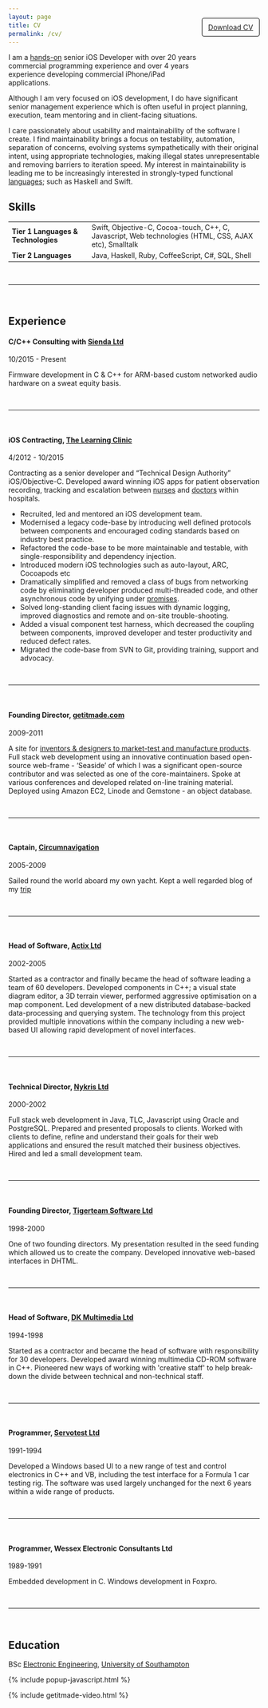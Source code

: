 ```yaml
---
layout: page
title: CV
permalink: /cv/
---
```


<div style="float:right; line-height:23px; border: 1px solid black; border-radius: 4px; padding: 6px 12px; top:-70px; position: relative"><a href="\files\NickAgerCV-March2016.pdf">Download CV</a></div>

I am a <a href="#github-contributions" rel="leanModal">hands-on</a> senior iOS Developer with over 20 years commercial programming experience and over 4 years experience developing commercial iPhone/iPad applications.

Although I am very focused on iOS development, I do have significant senior management experience which is often useful in project planning, execution, team mentoring and in client-facing situations.

I care passionately about usability and maintainability of the software I create. I find maintainability brings a focus on testability, automation, separation of concerns, evolving systems sympathetically with their original intent, using appropriate technologies, making illegal states unrepresentable and removing barriers to iteration speed. My interest in maintainability is leading me to be increasingly interested in strongly-typed functional <a href="#language" rel="leanModal">languages</a>; such as Haskell and Swift.

## Skills

<table>
<tr><td><strong>Tier 1 Languages & Technologies</strong></td><td>Swift, Objective-C, Cocoa-touch, C++, C, Javascript, Web technologies (HTML, CSS, AJAX etc), Smalltalk</td></tr>
<tr><td><strong>Tier 2 Languages</strong></td><td>Java, Haskell, Ruby, CoffeeScript, C#, SQL, Shell</td></tr>
</table>

<br />

---  

<br />

## Experience



#### C/C++ Consulting with [Sienda Ltd](http://www.sienda.com/sienda/)
10/2015 - Present

Firmware development in C & C++ for ARM-based custom networked audio hardware on a sweat equity basis.  

<br />

---  

<br />

#### iOS Contracting, [The Learning Clinic](http://thelearningclinic.co.uk)
4/2012 - 10/2015

Contracting as a senior developer and “Technical Design Authority” iOS/Objective-C. Developed award winning iOS apps for patient observation recording, tracking and escalation between <a href="#vitalpac-nurse" rel="leanModal">nurses</a> and <a href="#vitalpac-doctor" rel="leanModal">doctors</a> within hospitals.

* Recruited, led and mentored an iOS development team.
* Modernised a legacy code-base by introducing well defined protocols between components and encouraged coding standards based on industry best practice.
* Refactored the code-base to be more maintainable and testable, with single-responsibility and dependency injection.
* Introduced modern iOS technologies such as auto-layout, ARC, Cocoapods etc
* Dramatically simplified and removed a class of bugs from networking code by eliminating developer produced multi-threaded code, and other asynchronous code by unifying under [promises](https://promisesaplus.com).
* Solved long-standing client facing issues with dynamic logging, improved diagnostics and remote and on-site trouble-shooting.
* Added a visual component test harness, which decreased the coupling between components, improved developer and tester productivity and reduced defect rates.
* Migrated the code-base from SVN to Git, providing training, support and advocacy.

<br />

---  

<br />


#### Founding Director, <a href="#getitmade">getitmade.com</a>
2009-2011

A site for <a href="#getitmade">inventors & designers to market-test and manufacture products</a>. Full stack web development using an innovative continuation based open-source web-frame - ‘Seaside’ of which I was a significant open-source contributor and was selected as one of the core-maintainers. Spoke at various conferences and developed related on-line training material. Deployed using Amazon EC2, Linode and Gemstone - an object database.

<br />

---  

<br />

#### Captain, [Circumnavigation](http://kikasailing.blogspot.com)
2005-2009

Sailed round the world aboard my own yacht. Kept a well regarded blog of my [trip](http://kikasailing.blogspot.com)

<br />

---  

<br />

#### Head of Software, [Actix Ltd](http://www.actix.com)
2002-2005

Started as a contractor and finally became the head of software leading a team of 60 developers. Developed components in C++; a visual state diagram editor, a 3D terrain viewer, performed aggressive optimisation on a map component. Led development of a new distributed database-backed data-processing and querying system. The technology from this project provided multiple innovations within the company including a new web-based UI allowing rapid development of novel interfaces.

<br />

---  

<br />

#### Technical Director, [Nykris Ltd](https://web.archive.org/web/20041204091316/http://www.nykris.com/)
2000-2002

Full stack web development in Java, TLC, Javascript using Oracle and PostgreSQL. Prepared and presented proposals to clients. Worked with clients to define, refine and understand their goals for their web applications and ensured the result matched their business objectives. Hired and led a small development team.

<br />

---  

<br />

#### Founding Director, [Tigerteam Software Ltd](http://www.tigerteam.co.uk)
1998-2000

One of two founding directors. My presentation resulted in the seed funding which allowed us to create the company. Developed innovative web-based interfaces in DHTML.

<br />

---  

<br />

#### Head of Software, [DK Multimedia Ltd](http://www.amazon.com/s?rh=n%3A229561%2Cp_4%3ADK+Multimedia)
1994-1998

Started as a contractor and became the head of software with responsibility for 30 developers. Developed award winning multimedia CD-ROM software in C++.  Pioneered new ways of working with 'creative staff' to help break-down the divide between technical and non-technical staff.

<br />

---  

<br />

#### Programmer, [Servotest Ltd](http://www.servotestsystems.com)
1991-1994

Developed a Windows based UI to a new range of test and control electronics in C++ and VB, including the test interface for a Formula 1 car testing rig.  The software was used largely unchanged for the next 6 years within a wide range of products.

<br />

---  

<br />

#### Programmer, Wessex Electronic Consultants Ltd
1989-1991

Embedded development in C. Windows development in Foxpro.

<br />

---  

<br />

## Education
BSc [Electronic Engineering](http://www.thecompleteuniversityguide.co.uk/league-tables/rankings?s=electrical%20%26%20electronic%20engineering), [University of Southampton](http://www.ecs.soton.ac.uk/undergraduate/electronic-engineering)


<div id="github-contributions" style="display:none">
  <div style="background-color:white">
  <br />
  <p style="text-align:center">My GitHub commits while at TLC - #1 committer by a large margin</p>
  <img src="\images\CV\githubContributions.png" style="width:800px;height:527px;" alt="GitHub contributions" />
  </div>
</div>

<div id="vitalpac-doctor" style="display:none">
  <div style="background-color:white">
  <br />
  <p style="text-align:center">VitalPAC Doctor iPad</p>
  <img src="\images\VitalPAC-images\vitalpacDoctor.jpg" style="width:800px;height:450px;" alt="VitalPAC Doctor" />
  </div>
</div>

<div id="vitalpac-nurse" style="display:none">
  <div style="background-color:white">
  <br />
  <p style="text-align:center">VitalPAC Nurse</p>
  <img src="\images\VitalPAC-images\Nurse.png" style="width:258px;height:450px;" alt="VitalPAC Nurse" />
  </div>
</div>

<div id="language" style="display:none">
  <div style="background-color:white; padding: 20px;">
  <blockquote>&ldquo;Language defines how you think, what you can think and what thoughts you can have&rdquo;</blockquote>
  <p style="text-align:right"><i>George Orwell</i></p>
  <p>I plan a blog post on this subject but in the mean-time consider:</p>
  <ul>
  <li><a href="http://fsharpforfunandprofit.com/posts/designing-with-types-discovering-the-domain/">Designing with types: Discovering new concepts</a></li>
  <li><a href="http://www.informit.com/articles/article.aspx?p=2044336">Why Programmers Need Design Patterns to Communicate Effectively</a></li>
  <li><a href="http://elm-lang.org">Elm programming language & FRP</a></li>
  <li><a href="https://en.wikipedia.org/wiki/Communicating_sequential_processes">Communicating sequential processes</a></li>
  <li><a href="https://en.wikipedia.org/wiki/Actor_model">Actor model of currency</a></li>
  <li><a href="https://en.wikipedia.org/wiki/Compare-and-swap">Compare and Swap</a></li>
  </ul>
  </div>
</div>

{% include popup-javascript.html %}

{% include getitmade-video.html %}
